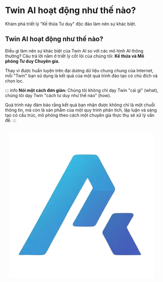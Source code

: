 # Twin AI hoạt động như thế nào?

Khám phá triết lý "Kế thừa Tư duy" độc đáo làm nên sự khác biệt.

## Twin AI hoạt động như thế nào?

Điều gì làm nên sự khác biệt của Twin AI so với các mô hình AI thông thường? Câu trả lời nằm ở triết lý cốt lõi của chúng tôi: **Kế thừa và Mô phỏng Tư duy Chuyên gia.**

Thay vì được huấn luyện trên đại dương dữ liệu chung chung của Internet, mỗi "Twin" bạn sử dụng là kết quả của một quá trình đào tạo có chủ đích và chọn lọc.

::: info
**Nói một cách đơn giản:** Chúng tôi không chỉ dạy Twin "cái gì" (what), chúng tôi dạy Twin "cách tư duy như thế nào" (how).

Quá trình này đảm bảo rằng kết quả bạn nhận được không chỉ là một chuỗi thông tin, mà còn là sản phẩm của một quy trình phân tích, lập luận và sáng tạo có cấu trúc, mô phỏng theo cách một chuyên gia thực thụ sẽ xử lý vấn đề.
:::

<div style="text-align: center; margin: 2rem 0;">
  <img src="../images/twin-ai-hoat-dong-the-nao.png" alt="Twin AI hoạt động như thế nào" style="max-width: 100%; height: auto; border-radius: 8px;" />
</div>
